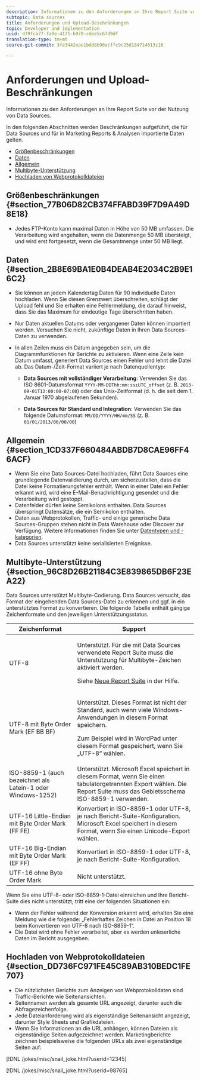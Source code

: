 ```yaml
---
description: Informationen zu den Anforderungen an Ihre Report Suite vor der Nutzung von Data Sources.
subtopic: Data sources
title: Anforderungen und Upload-Beschränkungen
topic: Developer and implementation
uuid: d79fca77-fa0e-4171-b978-cdee5c67d9df
translation-type: tm+mt
source-git-commit: 3fe3442eae1bdd8b90acffc9c25d184714613c16

---
```



# Anforderungen und Upload-Beschränkungen

Informationen zu den Anforderungen an Ihre Report Suite vor der Nutzung von Data Sources.

In den folgenden Abschnitten werden Beschränkungen aufgeführt, die für Data Sources und für in Marketing Reports &amp; Analysen importierte Daten gelten.

* [Größenbeschränkungen ](/help/import/c-data-sources/datasrc-requirements.md#section_77B06D82CB374FFABD39F7D9A49D8E18)
* [Daten ](/help/import/c-data-sources/datasrc-requirements.md#section_2B8E69BA1E0B4DEAB4E2034C2B9E16C2)
* [Allgemein](/help/import/c-data-sources/datasrc-requirements.md#section_1CD337F660484ABDB7D8CAE96FF46ACF)
* [Multibyte-Unterstützung](/help/import/c-data-sources/datasrc-requirements.md#section_96C8D26B21184C3E839865DB6F23EA22)
* [Hochladen von Webprotokolldateien ](/help/import/c-data-sources/datasrc-requirements.md#section_DD736FC971FE45C89AB310BEDC1FE707)

## Größenbeschränkungen  {#section_77B06D82CB374FFABD39F7D9A49D8E18}

* Jedes FTP-Konto kann maximal Daten in Höhe von 50 MB umfassen. Die Verarbeitung wird angehalten, wenn die Datenmenge 50 MB übersteigt, und wird erst fortgesetzt, wenn die Gesamtmenge unter 50 MB liegt.

## Daten  {#section_2B8E69BA1E0B4DEAB4E2034C2B9E16C2}

* Sie können an jedem Kalendertag Daten für 90 individuelle Daten hochladen. Wenn Sie diesen Grenzwert überschreiten, schlägt der Upload fehl und Sie erhalten eine Fehlermeldung, die darauf hinweist, dass Sie das Maximum für eindeutige Tage überschritten haben.
* Nur Daten aktuellen Datums oder vergangener Daten können importiert werden. Versuchen Sie nicht, zukünftige Daten in Ihren Data Sources-Daten zu verwenden.
* In allen Zeilen muss ein Datum angegeben sein, um die Diagrammfunktionen für Berichte zu aktivieren. Wenn eine Zeile kein Datum umfasst, generiert Data Sources einen Fehler und lehnt die Datei ab. Das Datum-/Zeit-Format variiert je nach Datenquellentyp:

   * **Data Sources mit vollständiger Verarbeitung**: Verwenden Sie das ISO 8601-Datumsformat `YYYY-MM-DDThh:mm:ss±UTC_offset` (z. B. `2013-09-01T12:00:00-07:00`) oder das Unix-Zeitformat (d. h. die seit dem 1. Januar 1970 abgelaufenen Sekunden).

   * **Data Sources für Standard und Integration**: Verwenden Sie das folgende Datumsformat: `MM/DD/YYYY/HH/mm/SS` (z. B. `01/01/2013/06/00/00`)

## Allgemein {#section_1CD337F660484ABDB7D8CAE96FF46ACF}

* Wenn Sie eine Data Sources-Datei hochladen, führt Data Sources eine grundlegende Datenvalidierung durch, um sicherzustellen, dass die Datei keine Formatierungsfehler enthält. Wenn in einer Datei ein Fehler erkannt wird, wird eine E-Mail-Benachrichtigung gesendet und die Verarbeitung wird gestoppt.
* Datenfelder dürfen keine Semikolons enthalten. Data Sources überspringt Datensätze, die ein Semikolon enthalten.
* Daten aus Webprotokollen, Traffic- und einige generische Data Sources-Gruppen stehen nicht in Data Warehouse oder Discover zur Verfügung. Weitere Informationen finden Sie unter [Datentypen und -kategorien](/help/import/c-data-sources/c-datasrc-types/datasrc-categories.md).
* Data Sources unterstützt keine serialisierten Ereignisse.

## Multibyte-Unterstützung {#section_96C8D26B21184C3E839865DB6F23EA22}

Data Sources unterstützt Multibyte-Codierung. Data Sources versucht, das Format der eingehenden Data Sources-Datei zu erkennen und ggf. in ein unterstütztes Format zu konvertieren. Die folgende Tabelle enthält gängige Zeichenformate und den jeweiligen Unterstützungsstatus.

<table id="table_F9E685D7EEAB49A9ABAD622AE630EC21"> 
 <thead> 
  <tr> 
   <th colname="col1" class="entry"> Zeichenformat </th> 
   <th colname="col2" class="entry"> Support </th> 
  </tr> 
 </thead>
 <tbody> 
  <tr> 
   <td colname="col1"> UTF-8 </td> 
   <td colname="col2"> <p>Unterstützt. Für die mit Data Sources verwendete Report Suite muss die Unterstützung für Multibyte-Zeichen aktiviert werden. </p> <p>Siehe <a href="https://docs.adobe.com/content/help/de-DE/analytics/admin/manage-report-suites/new-report-suite/new-report-suite.html"  >Neue Report Suite</a> in der Hilfe. </p> </td> 
  </tr> 
  <tr> 
   <td colname="col1"> UTF-8 mit Byte Order Mark (EF BB BF) </td> 
   <td colname="col2"> <p>Unterstützt. Dieses Format ist nicht der Standard, auch wenn viele Windows-Anwendungen in diesem Format speichern. </p> <p>Zum Beispiel wird in WordPad unter diesem Format gespeichert, wenn Sie „UTF-8“ wählen. </p> </td> 
  </tr> 
  <tr> 
   <td colname="col1"> ISO-8859-1 (auch bezeichnet als Latein-1 oder Windows-1252) </td> 
   <td colname="col2"> Unterstützt. Microsoft Excel speichert in diesem Format, wenn Sie einen tabulatorgetrennten Export wählen. Die Report Suite muss das Gebietsschema ISO-8859-1 verwenden. </td> 
  </tr> 
  <tr> 
   <td colname="col1"> UTF-16 Little-Endian mit Byte Order Mark (FF FE) </td> 
   <td colname="col2"> Konvertiert in ISO-8859-1 oder UTF-8, je nach Bericht-Suite-Konfiguration. Microsoft Excel speichert in diesem Format, wenn Sie einen Unicode-Export wählen. </td> 
  </tr> 
  <tr> 
   <td colname="col1"> UTF-16 Big-Endian mit Byte Order Mark (EF FF) </td> 
   <td colname="col2"> Konvertiert in ISO-8859-1 oder UTF-8, je nach Bericht-Suite-Konfiguration. </td> 
  </tr> 
  <tr> 
   <td colname="col1"> UTF-16 ohne Byte Order Mark </td> 
   <td colname="col2"> Nicht unterstützt. </td> 
  </tr> 
 </tbody> 
</table>

Wenn Sie eine UTF-8- oder ISO-8859-1-Datei einreichen und Ihre Bericht-Suite dies nicht unterstützt, tritt eine der folgenden Situationen ein:

* Wenn der Fehler während der Konversion erkannt wird, erhalten Sie eine Meldung wie die folgende: „Fehlerhaftes Zeichen in Datei an Position 18 beim Konvertieren von UTF-8 nach ISO-8859-1“.
* Die Datei wird ohne Fehler verarbeitet, aber es werden unleserliche Daten im Bericht ausgegeben.

## Hochladen von Webprotokolldateien  {#section_DD736FC971FE45C89AB310BEDC1FE707}

* Die nützlichsten Berichte zum Anzeigen von Webprotokolldaten sind Traffic-Berichte wie Seitenansichten.
* Seitennamen werden als gesamte URL angezeigt, darunter auch die Abfragezeichenfolge.
* Jede Dateianforderung wird als eigenständige Seitenansicht angezeigt, darunter Style Sheets und Grafikdateien.
* Wenn Sie Informationen an die URL anhängen, können Dateien als eigenständige Seiten aufgezeichnet werden. Marketingberichte zeichnen beispielsweise die folgenden URLs als zwei eigenständige Seiten auf:

[!DNL /jokes/misc/snail_joke.html?userid=12345]

[!DNL /jokes/misc/snail_joke.html?userid=98765]
